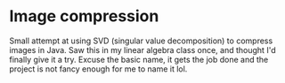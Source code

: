 # Image compression
Small attempt at using SVD (singular value decomposition) to compress images in Java.
Saw this in my linear algebra class once, and thought I'd finally give it a try.
Excuse the basic name, it gets the job done and the project is not fancy enough for me to name it lol.
